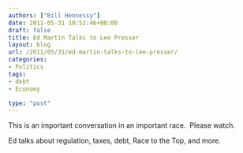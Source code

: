 ```yaml
---
authors: ["Bill Hennessy"]
date: 2011-05-31 10:52:46+00:00
draft: false
title: Ed Martin Talks to Lee Presser
layout: blog
url: /2011/05/31/ed-martin-talks-to-lee-presser/
categories:
- Politics
tags:
- debt
- Economy

type: "post"
---
```


This is an important conversation in an important race.  Please watch.

Ed talks about regulation, taxes, debt, Race to the Top, and more.





